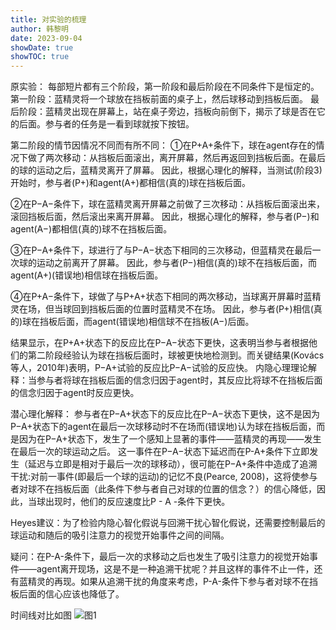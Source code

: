 ```yaml
---
title: 对实验的梳理
author: 韩黎明
date: 2023-09-04
showDate: true
showTOC: true
---
```


原实验：
每部短片都有三个阶段，第一阶段和最后阶段在不同条件下是恒定的。
第一阶段：蓝精灵将一个球放在挡板前面的桌子上，然后球移动到挡板后面。
最后阶段：蓝精灵出现在屏幕上，站在桌子旁边，挡板向前倒下，揭示了球是否在它的后面。参与者的任务是一看到球就按下按钮。

第二阶段的情节因情况不同而有所不同：
①在P+A+条件下，球在agent存在的情况下做了两次移动：从挡板后面滚出，离开屏幕，然后再返回到挡板后面。在最后的球的运动之后，蓝精灵离开了屏幕。
因此，根据心理化的解释，当测试(阶段3)开始时，参与者(P+)和agent(A+)都相信(真的)球在挡板后面。

②在P−A−条件下，球在蓝精灵离开屏幕之前做了三次移动：从挡板后面滚出来，滚回挡板后面，然后滚出来离开屏幕。
因此，根据心理化的解释，参与者(P−)和agent(A−)都相信(真的)球不在挡板后面。

③在P−A+条件下，球进行了与P−A−状态下相同的三次移动，但蓝精灵在最后一次球的运动之前离开了屏幕。
因此，参与者(P−)相信(真的)球不在挡板后面，而agent(A+)(错误地)相信球在挡板后面。

④在P+A−条件下，球做了与P+A+状态下相同的两次移动，当球离开屏幕时蓝精灵在场，但当球回到挡板后面的位置时蓝精灵不在场。
因此，参与者(P+)相信(真的)球在挡板后面，而agent(错误地)相信球不在挡板(A−)后面。

结果显示，在P+A+状态下的反应比在P−A−状态下更快，这表明当参与者根据他们的第二阶段经验认为球在挡板后面时，球被更快地检测到。而关键结果(Kovács等人，2010年)表明，P−A+试验的反应比P−A−试验的反应快。
内隐心理理论解释：当参与者将球在挡板后面的信念归因于agent时，其反应比将球不在挡板后面的信念归因于agent时反应更快。

潜心理化解释：
参与者在P−A+状态下的反应比在P−A−状态下更快，这不是因为P−A+状态下的agent在最后一次球移动时不在场而(错误地)认为球在挡板后面，而是因为在P−A+状态下，发生了一个感知上显著的事件——蓝精灵的再现——发生在最后一次的球运动之后。
这一事件在P−A−状态下延迟而在P-A+条件下立即发生（延迟与立即是相对于最后一次的球移动），很可能在P−A+条件中造成了追溯干扰:对前一事件(即最后一个球的运动)的记忆不良(Pearce, 2008)，这将使参与者对球不在挡板后面（此条件下参与者自己对球的位置的信念？）的信心降低，因此，当球出现时，他们的反应速度比P - A -条件下更快。

Heyes建议：为了检验内隐心智化假说与回溯干扰心智化假说，还需要控制最后的球运动和随后的吸引注意力的视觉开始事件之间的间隔。

疑问：在P-A-条件下，最后一次的求移动之后也发生了吸引注意力的视觉开始事件——agent离开现场，这是不是一种追溯干扰呢？并且这样的事件不止一件，还有蓝精灵的再现。如果从追溯干扰的角度来考虑，P-A-条件下参与者对球不在挡板后面的信心应该也降低了。

时间线对比如图
![图1](../Supporting_Information/2023-09-12-HLM-Fig1.png)
